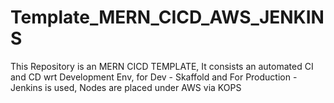 # Template_MERN_CICD_AWS_JENKINS
This Repository is an MERN CICD  TEMPLATE, It consists an automated CI and CD wrt Development Env, for Dev - Skaffold and For Production - Jenkins is used, Nodes are placed under AWS via KOPS
